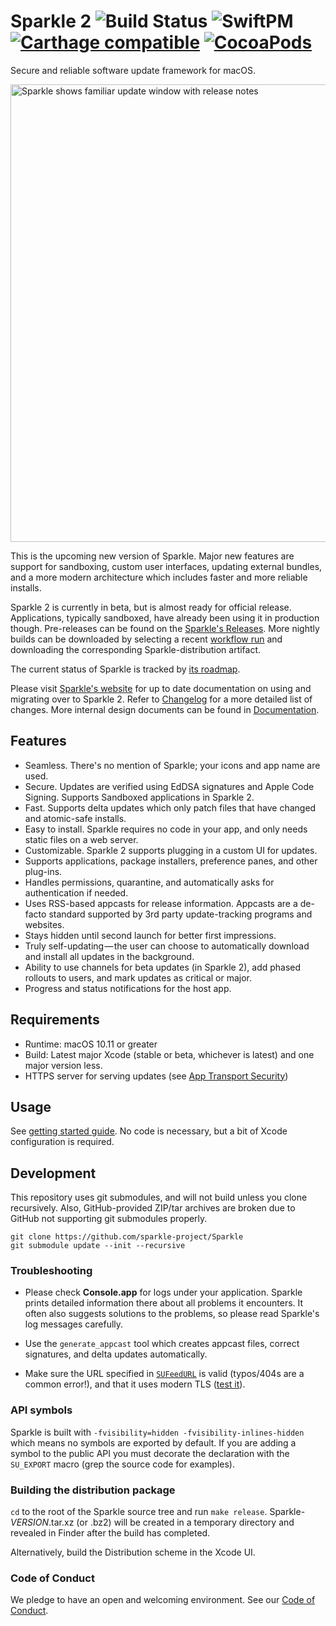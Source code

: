 # Sparkle 2 ![Build Status](https://github.com/sparkle-project/Sparkle/workflows/Build%20%26%20Tests/badge.svg?branch=2.x) ![SwiftPM](https://img.shields.io/badge/SwiftPM-compatible-4BC51D.svg?style=flat) [![Carthage compatible](https://img.shields.io/badge/Carthage-compatible-4BC51D.svg?style=flat)](https://github.com/Carthage/Carthage) [![CocoaPods](https://img.shields.io/cocoapods/v/Sparkle.svg?cacheSeconds=86400)]()

Secure and reliable software update framework for macOS.

<img src="Resources/Screenshot.png" width="732" alt="Sparkle shows familiar update window with release notes">

This is the upcoming new version of Sparkle.
Major new features are support for sandboxing, custom user interfaces, updating external bundles, and a more modern architecture which includes faster and more reliable installs.

Sparkle 2 is currently in beta, but is almost ready for official release. Applications, typically sandboxed, have already been using it in production though. Pre-releases can be found on the [Sparkle's Releases](https://github.com/sparkle-project/Sparkle/releases). More nightly builds can be downloaded by selecting a recent [workflow run](https://github.com/sparkle-project/Sparkle/actions?query=event%3Apush+is%3Asuccess+branch%3A2.x) and downloading the corresponding Sparkle-distribution artifact.

The current status of Sparkle is tracked by [its roadmap](https://github.com/sparkle-project/Sparkle/milestones).

Please visit [Sparkle's website](http://sparkle-project.org) for up to date documentation on using and migrating over to Sparkle 2. Refer to [Changelog](CHANGELOG) for a more detailed list of changes. More internal design documents can be found in [Documentation](Documentation/). 

## Features

* Seamless. There's no mention of Sparkle; your icons and app name are used.
* Secure. Updates are verified using EdDSA signatures and Apple Code Signing. Supports Sandboxed applications in Sparkle 2.
* Fast. Supports delta updates which only patch files that have changed and atomic-safe installs.
* Easy to install. Sparkle requires no code in your app, and only needs static files on a web server.
* Customizable. Sparkle 2 supports plugging in a custom UI for updates.
* Supports applications, package installers, preference panes, and other plug-ins.
* Handles permissions, quarantine, and automatically asks for authentication if needed.
* Uses RSS-based appcasts for release information. Appcasts are a de-facto standard supported by 3rd party update-tracking programs and websites.
* Stays hidden until second launch for better first impressions.
* Truly self-updating — the user can choose to automatically download and install all updates in the background.
* Ability to use channels for beta updates (in Sparkle 2), add phased rollouts to users, and mark updates as critical or major.
* Progress and status notifications for the host app.

## Requirements

* Runtime: macOS 10.11 or greater
* Build: Latest major Xcode (stable or beta, whichever is latest) and one major version less.
* HTTPS server for serving updates (see [App Transport Security](http://sparkle-project.org/documentation/app-transport-security/))

## Usage

See [getting started guide](https://sparkle-project.org/documentation/). No code is necessary, but a bit of Xcode configuration is required.

## Development

This repository uses git submodules, and will not build unless you clone recursively. Also, GitHub-provided ZIP/tar archives are broken due to GitHub not supporting git submodules properly.

    git clone https://github.com/sparkle-project/Sparkle
    git submodule update --init --recursive

### Troubleshooting

  * Please check **Console.app** for logs under your application. Sparkle prints detailed information there about all problems it encounters. It often also suggests solutions to the problems, so please read Sparkle's log messages carefully.

  * Use the `generate_appcast` tool which creates appcast files, correct signatures, and delta updates automatically.

  * Make sure the URL specified in [`SUFeedURL`](https://sparkle-project.org/documentation/customization/) is valid (typos/404s are a common error!), and that it uses modern TLS ([test it](https://www.ssllabs.com/ssltest/)).

### API symbols

Sparkle is built with `-fvisibility=hidden -fvisibility-inlines-hidden` which means no symbols are exported by default.
If you are adding a symbol to the public API you must decorate the declaration with the `SU_EXPORT` macro (grep the source code for examples).

### Building the distribution package

`cd` to the root of the Sparkle source tree and run `make release`. Sparkle-*VERSION*.tar.xz (or .bz2) will be created in a temporary directory and revealed in Finder after the build has completed.

Alternatively, build the Distribution scheme in the Xcode UI.

### Code of Conduct

We pledge to have an open and welcoming environment. See our [Code of Conduct](CODE_OF_CONDUCT.md).
